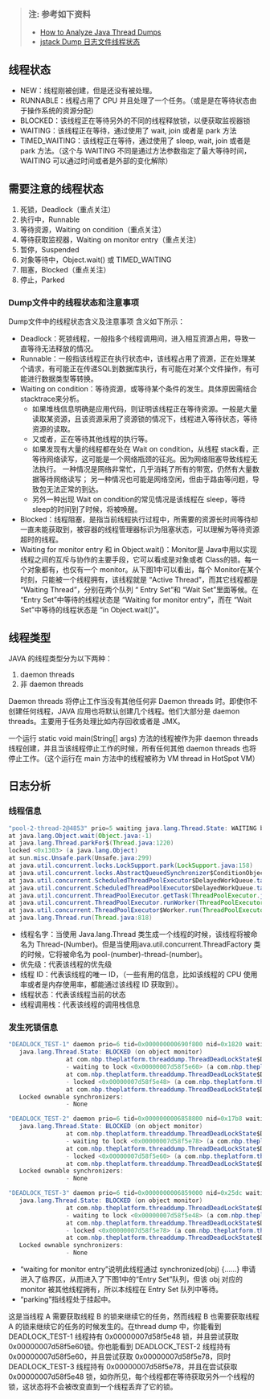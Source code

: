 
> ### 注: 参考如下资料 
> * [How to Analyze Java Thread Dumps]
> * [jstack Dump 日志文件线程状态]


[How to Analyze Java Thread Dumps]:http://architects.dzone.com/articles/how-analyze-java-thread-dumps
[jstack Dump 日志文件线程状态]:https://www.cnblogs.com/PerOpt/p/3740139.html
## 线程状态
* NEW：线程刚被创建，但是还没有被处理。
* RUNNABLE：线程占用了 CPU 并且处理了一个任务。（或是是在等待状态由于操作系统的资源分配）
* BLOCKED：该线程正在等待另外的不同的线程释放锁，以便获取监视器锁
* WAITING：该线程正在等待，通过使用了 wait, join 或者是 park 方法
* TIMED_WAITING：该线程正在等待，通过使用了 sleep, wait, join 或者是 park 方法。（这个与 WAITING 不同是通过方法参数指定了最大等待时间，WAITING 可以通过时间或者是外部的变化解除）

## 需要注意的线程状态
1. 死锁，Deadlock（重点关注） 
2. 执行中，Runnable   
3. 等待资源，Waiting on condition（重点关注） 
4. 等待获取监视器，Waiting on monitor entry（重点关注）
5. 暂停，Suspended
6. 对象等待中，Object.wait() 或 TIMED_WAITING
7. 阻塞，Blocked（重点关注）  
8. 停止，Parked

### Dump文件中的线程状态和注意事项
Dump文件中的线程状态含义及注意事项
含义如下所示：

* Deadlock：死锁线程，一般指多个线程调用间，进入相互资源占用，导致一直等待无法释放的情况。
* Runnable：一般指该线程正在执行状态中，该线程占用了资源，正在处理某个请求，有可能正在传递SQL到数据库执行，有可能在对某个文件操作，有可能进行数据类型等转换。
* Waiting on condition：等待资源，或等待某个条件的发生。具体原因需结合 stacktrace来分析。
    *  如果堆栈信息明确是应用代码，则证明该线程正在等待资源。一般是大量读取某资源，且该资源采用了资源锁的情况下，线程进入等待状态，等待资源的读取。
    * 又或者，正在等待其他线程的执行等。
    * 如果发现有大量的线程都在处在 Wait on condition，从线程 stack看，正等待网络读写，这可能是一个网络瓶颈的征兆。因为网络阻塞导致线程无法执行。
一种情况是网络非常忙，几乎消耗了所有的带宽，仍然有大量数据等待网络读写；
另一种情况也可能是网络空闲，但由于路由等问题，导致包无法正常的到达。
    * 另外一种出现 Wait on condition的常见情况是该线程在 sleep，等待 sleep的时间到了时候，将被唤醒。
* Blocked：线程阻塞，是指当前线程执行过程中，所需要的资源长时间等待却一直未能获取到，被容器的线程管理器标识为阻塞状态，可以理解为等待资源超时的线程。
* Waiting for monitor entry 和 in Object.wait()：Monitor是 Java中用以实现线程之间的互斥与协作的主要手段，它可以看成是对象或者 Class的锁。每一个对象都有，也仅有一个 monitor。从下图1中可以看出，每个 Monitor在某个时刻，只能被一个线程拥有，该线程就是 “Active Thread”，而其它线程都是 “Waiting Thread”，分别在两个队列 “ Entry Set”和 “Wait Set”里面等候。在 “Entry Set”中等待的线程状态是 “Waiting for monitor entry”，而在 “Wait Set”中等待的线程状态是 “in Object.wait()”。

## 线程类型
JAVA 的线程类型分为以下两种：

1. daemon threads
2. 非 daemon threads

Daemon threads 将停止工作当没有其他任何非 Daemon threads 时。即使你不创建任何线程，JAVA 应用也将默认创建几个线程。他们大部分是 daemon threads。主要用于任务处理比如内存回收或者是 JMX。

一个运行 static void main(String[] args) 方法的线程被作为非 daemon threads 线程创建，并且当该线程停止工作的时候，所有任何其他 daemon threads 也将停止工作。（这个运行在 main 方法中的线程被称为 VM thread in HotSpot VM）

## 日志分析
### 线程信息
```java
"pool-2-thread-2@4853" prio=5 waiting java.lang.Thread.State: WAITING blocks pool-2-thread-2@4853     
at java.lang.Object.wait(Object.java:-1)            
at java.lang.Thread.parkFor$(Thread.java:1220)      
locked <0x1303> (a java.lang.Object)        
at sun.misc.Unsafe.park(Unsafe.java:299)        
at java.util.concurrent.locks.LockSupport.park(LockSupport.java:158)        
at java.util.concurrent.locks.AbstractQueuedSynchronizer$ConditionObject.await(AbstractQueuedSynchronizer.java:2013)        
at java.util.concurrent.ScheduledThreadPoolExecutor$DelayedWorkQueue.take(ScheduledThreadPoolExecutor.java:1078)        
at java.util.concurrent.ScheduledThreadPoolExecutor$DelayedWorkQueue.take(ScheduledThreadPoolExecutor.java:1071)        
at java.util.concurrent.ThreadPoolExecutor.getTask(ThreadPoolExecutor.java:1038)        
at java.util.concurrent.ThreadPoolExecutor.runWorker(ThreadPoolExecutor.java:1098)      
at java.util.concurrent.ThreadPoolExecutor$Worker.run(ThreadPoolExecutor.java:588)      
at java.lang.Thread.run(Thread.java:818)        
```
* 线程名字：当使用 Java.lang.Thread 类生成一个线程的时候，该线程将被命名为 Thread-(Number)。但是当使用java.util.concurrent.ThreadFactory 类的时候，它将被命名为 pool-(number)-thread-(number)。
* 优先级：代表该线程的优先级
* 线程 ID：代表该线程的唯一 ID，（一些有用的信息，比如该线程的 CPU 使用率或者是内存使用率，都能通过该线程 ID 获取到）。
* 线程状态：代表该线程当前的状态
* 线程调用栈：代表该线程的调用栈信息

### 发生死锁信息
```java
"DEADLOCK_TEST-1" daemon prio=6 tid=0x000000000690f800 nid=0x1820 waiting for monitor entry [0x000000000805f000]      
   java.lang.Thread.State: BLOCKED (on object monitor)      
                at com.nbp.theplatform.threaddump.ThreadDeadLockState$DeadlockThread.goMonitorDeadlock(ThreadDeadLockState.java:197)        
                - waiting to lock <0x00000007d58f5e60> (a com.nbp.theplatform.threaddump.ThreadDeadLockState$Monitor)       
                at com.nbp.theplatform.threaddump.ThreadDeadLockState$DeadlockThread.monitorOurLock(ThreadDeadLockState.java:182)       
                - locked <0x00000007d58f5e48> (a com.nbp.theplatform.threaddump.ThreadDeadLockState$Monitor)
                at com.nbp.theplatform.threaddump.ThreadDeadLockState$DeadlockThread.run(ThreadDeadLockState.java:135)           
   Locked ownable synchronizers:
                - None   

"DEADLOCK_TEST-2" daemon prio=6 tid=0x0000000006858800 nid=0x17b8 waiting for monitor entry [0x000000000815f000]        
   java.lang.Thread.State: BLOCKED (on object monitor)      
                at com.nbp.theplatform.threaddump.ThreadDeadLockState$DeadlockThread.goMonitorDeadlock(ThreadDeadLockState.java:197)        
                - waiting to lock <0x00000007d58f5e78> (a com.nbp.theplatform.threaddump.ThreadDeadLockState$Monitor)       
                at com.nbp.theplatform.threaddump.ThreadDeadLockState$DeadlockThread.monitorOurLock(ThreadDeadLockState.java:182)       
                - locked <0x00000007d58f5e60> (a com.nbp.theplatform.threaddump.ThreadDeadLockState$Monitor)        
                at com.nbp.theplatform.threaddump.ThreadDeadLockState$DeadlockThread.run(ThreadDeadLockState.java:135)      
   Locked ownable synchronizers:
                - None     

"DEADLOCK_TEST-3" daemon prio=6 tid=0x0000000006859000 nid=0x25dc waiting for monitor entry [0x000000000825f000]        
   java.lang.Thread.State: BLOCKED (on object monitor)      
                at com.nbp.theplatform.threaddump.ThreadDeadLockState$DeadlockThread.goMonitorDeadlock(ThreadDeadLockState.java:197)        
                - waiting to lock <0x00000007d58f5e48> (a com.nbp.theplatform.threaddump.ThreadDeadLockState$Monitor)       
                at com.nbp.theplatform.threaddump.ThreadDeadLockState$DeadlockThread.monitorOurLock(ThreadDeadLockState.java:182)       
                - locked <0x00000007d58f5e78> (a com.nbp.theplatform.threaddump.ThreadDeadLockState$Monitor)        
                at com.nbp.theplatform.threaddump.ThreadDeadLockState$DeadlockThread.run(ThreadDeadLockState.java:135)      
   Locked ownable synchronizers:
                - None     
``` 
* “waiting for monitor entry”说明此线程通过 synchronized(obj) {……} 申请进入了临界区，从而进入了下图1中的“Entry Set”队列，但该 obj 对应的 monitor 被其他线程拥有，所以本线程在 Entry Set 队列中等待。
* “parking”指线程处于挂起中。

这是当线程 A 需要获取线程 B 的锁来继续它的任务，然而线程 B 也需要获取线程 A 的锁来继续它的任务的时候发生的。在thread dump 中，你能看到 DEADLOCK_TEST-1 线程持有 0x00000007d58f5e48 锁，并且尝试获取 0x00000007d58f5e60锁。你也能看到 DEADLOCK_TEST-2 线程持有 0x00000007d58f5e60，并且尝试获取 0x00000007d58f5e78，同时 DEADLOCK_TEST-3 线程持有 0x00000007d58f5e78，并且在尝试获取 0x00000007d58f5e48 锁，如你所见，每个线程都在等待获取另外一个线程的锁，这状态将不会被改变直到一个线程丢弃了它的锁。


